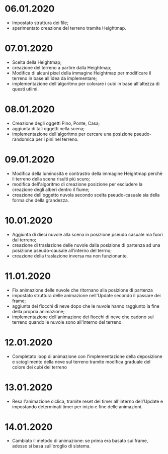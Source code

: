 06.01.2020
=============
- Impostato struttura dei file;
- sperimentato creazione del terreno tramite Heightmap.

07.01.2020
=============
- Scelta della Heightmap;
- creazione del terreno a partire dalla Heightmap;
- Modifica di alcuni pixel della immagine Heightmap per modificare il terreno in base all'idea da implementare;
- implementazione dell'algoritmo per colorare i cubi in base all'altezza di questi utlimi.

08.01.2020
=============
- Creazione degli oggetti Pino, Ponte, Casa;
- aggiunta di tali oggetti nella scena;
- implementazione dell'algoritmo per cercare una posizione pseudo-randomica per i pini nel terreno.

09.01.2020
=============
- Modifica della luminosità e contrastro della immagine Heightmap perchè il terreno della scena risulti più scuro;
- modifica dell'algoritmo di creazione posizione per escludere la creazione degli alberi dentro il fiume;
- creazione dell'oggetto nuvola secondo scelta pseudo-casuale sia della forma che della grandezza.

10.01.2020
=============
- Aggiunta di dieci nuvole alla scena in posizione pseudo casuale ma fuori dal terreno;
- creazione di traslazione delle nuvole dalla posizione di partenza ad una posizione pseudo-causale all'interno del terrno;
- creazione della traslazione inversa ma non funzionante.

11.01.2020
=============
- Fix animazione delle nuvole che ritornano alla posizione di partenza
- impostato struttura delle animazione nell'Update secondo il passare dei frame;
- aggiunta dei fiocchi di neve dopo che le nuvole hanno raggiunto la fine della propria animazione;
- implementazione dell'animazione dei fiocchi di neve che cadono sul terreno quando le nuvole sono all'interno del terreno. 

12.01.2020
=============
- Completato loop di animazione con l'implementazione della deposizione e scioglimento della neve sul terreno tramite modifica graduale del colore dei cubi del terreno

13.01.2020
=============
- Resa l'animazione ciclica, tramite reset dei timer all'interno dell'Update e impostando determinati timer per inizio e fine delle animazioni.

14.01.2020
=============
- Cambiato il metodo di animazione: se prima era basato sui frame, adesso si basa sull'oroglio di sistema.